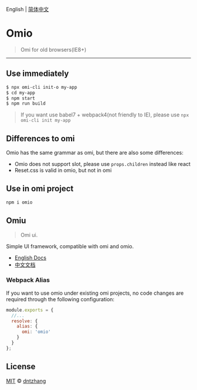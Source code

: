 English | [简体中文](./README.CN.md) 

# Omio

> Omi for old browsers(IE8+)

---

## Use immediately

```bash
$ npx omi-cli init-o my-app   
$ cd my-app           
$ npm start                     
$ npm run build               
```

> If you want use babel7 + webpack4(not friendly to IE), please use `npx omi-cli init my-app`   

## Differences to omi

Omio has the same grammar as omi, but there are also some differences:

* Omio does not support slot, please use `props.children` instead like react 
* Reset.css is valid in omio, but not in omi

## Use in omi project

``` bash
npm i omio
```

## Omiu

> Omi ui.

Simple UI framework, compatible with omi and omio.

* [English Docs](https://tencent.github.io/omi/packages/omiu/examples/build/index.html)
* [中文文档](https://tencent.github.io/omi/packages/omiu/examples/build/zh-cn.html)

### Webpack Alias

If you want to use omio under existing omi projects, no code changes are required through the following configuration:

```js
module.exports = {
  //...
  resolve: {
    alias: {
      omi: 'omio'
    }
  }
};
```

## License

[MIT](https://github.com/Tencent/omi/blob/master/LICENSE) © [dntzhang](https://github.com/dntzhang)
